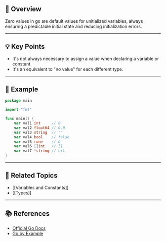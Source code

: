 ## 📖 Overview

Zero values in go are default values for unitialized variables, always ensuring a predictable initial state and reducing initialization errors.

---

## 💡 Key Points

- It's not always necessary to assign a value when declaring a variable or constant.
- It's an equivalent to "no value" for each different type.

---

## 📝 Example

```go
package main

import "fmt"

func main() {
	var val1 int     // 0
	var val2 float64 // 0.0
	var val3 string  // ""
	var val4 bool    // false
	var val5 rune    // 0
	var val6 []int   // []
	var val7 *string // nil
}
```

---

## 🔗 Related Topics

- [[Variables and Constants]]
- [[Types]]

---

## 📚 References

- [Official Go Docs](https://go.dev/doc/)
- [Go by Example](https://gobyexample.com/)
